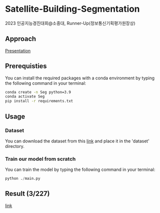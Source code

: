 # Satellite-Building-Segmentation
2023 인공지능경진대회@소중대, Runner-Up(정보통신기획평가원장상)

## Approach
[Presentation](./assets/presentation.pptx)

## Prerequisties
You can install the required packages with a conda environment by typing the following command in your terminal:
```bash
conda create -n Seg python=3.9
conda activate Seg
pip install -r requirements.txt
```

## Usage
### Dataset
You can download the dataset from this [link](https://dacon.io/competitions/official/236092/data) and place it in the 'dataset' directory.

### Train our model from scratch
You can train the model by typing the following command in your terminal:
```python
python ./main.py
```

## Result (3/227)
[link](https://dacon.io/competitions/official/236092/leaderboard)
